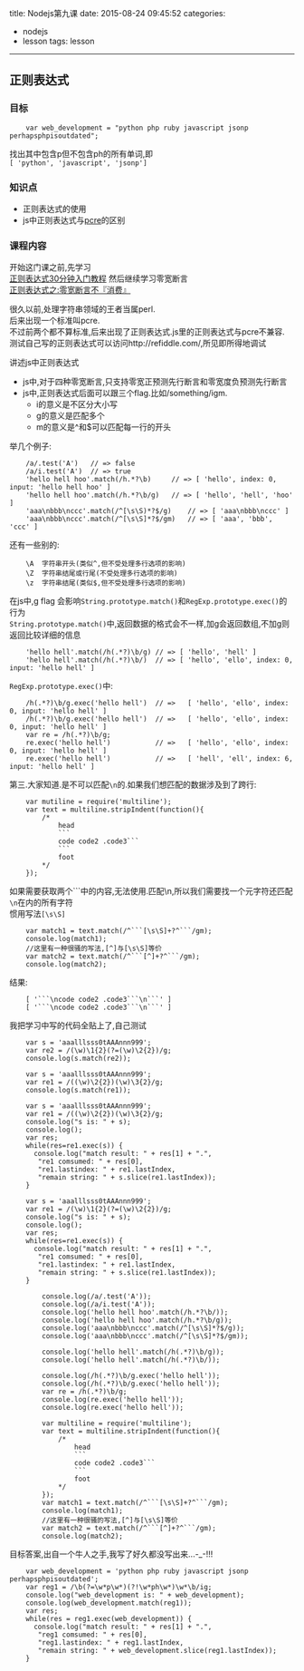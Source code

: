 title: Nodejs第九课
date: 2015-08-24 09:45:52
categories:
- nodejs
- lesson
tags: lesson
---

## 正则表达式    

### 目标

``` code
    var web_development = "python php ruby javascript jsonp perhapsphpisoutdated";
```

找出其中包含p但不包含ph的所有单词,即    
`[ 'python', 'javascript', 'jsonp']`

### 知识点

- 正则表达式的使用
- js中正则表达式与[pcre](http://en.wikipedia.org/wiki/Perl_Compatible_Regular_Expressions)的区别

### 课程内容

开始这门课之前,先学习   
[正则表达式30分钟入门教程](http://deerchao.net/tutorials/regex/regex.htm)
然后继续学习零宽断言    
[正则表达式之:零宽断言不『消费』](http://fxck.it/post/50558232873) 

很久以前,处理字符串领域的王者当属perl.    
后来出现一个标准叫pcre.     
不过前两个都不算标准,后来出现了正则表达式.js里的正则表达式与pcre不兼容.    
测试自己写的正则表达式可以访问http://refiddle.com/,所见即所得地调试    

讲述js中正则表达式
- js中,对于四种零宽断言,只支持零宽正预测先行断言和零宽度负预测先行断言
- js中,正则表达式后面可以跟三个flag.比如/something/igm.
    - i的意义是不区分大小写
    - g的意义是匹配多个
    - m的意义是^和$可以匹配每一行的开头

<!-- more -->

举几个例子:    

``` code
    /a/.test('A')   // => false
    /a/i.test('A')  // => true
    'hello hell hoo'.match(/h.*?\b)     // => [ 'hello', index: 0, input: 'hello hell hoo' ]
    'hello hell hoo'.match(/h.*?\b/g)   // => [ 'hello', 'hell', 'hoo' ]
    'aaa\nbbb\nccc'.match(/^[\s\S)*?$/g)    // => [ 'aaa\nbbb\nccc' ]
    'aaa\nbbb\nccc'.match(/^[\s\S]*?$/gm)   // => [ 'aaa', 'bbb', 'ccc' ]
```

还有一些别的:    

``` text
    \A  字符串开头(类似^,但不受处理多行选项的影响)
    \Z  字符串结尾或行尾(不受处理多行选项的影响)
    \z  字符串结尾(类似$,但不受处理多行选项的影响)
```

在js中,g flag 会影响`String.prototype.match()`和`RegExp.prototype.exec()`的行为     
`String.prototype.match()`中,返回数据的格式会不一样,加g会返回数组,不加g则返回比较详细的信息    

``` code
    'hello hell'.match(/h(.*?)\b/g) // => [ 'hello', 'hell' ]
    'hello hell'.match(/h(.*?)\b/)  // => [ 'hello', 'ello', index: 0, input: 'hello hell' ]
```

`RegExp.prototype.exec()`中:    

``` code
    /h(.*?)\b/g.exec('hello hell')  // =>   [ 'hello', 'ello', index: 0, input: 'hello hell' ]
    /h(.*?)\b/g.exec('hello hell')  // =>   [ 'hello', 'ello', index: 0, input: 'hello hell' ]
    var re = /h(.*?)\b/g;
    re.exec('hello hell')           // =>   [ 'hello', 'ello', index: 0, input: 'hello hell' ]
    re.exec('hello hell')           // =>   [ 'hell', 'ell', index: 6, input: 'hello hell' ]
```

第三.大家知道.是不可以匹配`\n`的.如果我们想匹配的数据涉及到了跨行:    

```` code
    var mutiline = require('multiline');
    var text = multiline.stripIndent(function(){
        /* 
            head
            ```
            code code2 .code3```
            ```
            foot
        */
    });
````

如果需要获取两个```中的内容,无法使用.匹配\n,所以我们需要找一个元字符还匹配`\n`在内的所有字符    
惯用写法`[\s\S]`     

``` code
    var match1 = text.match(/^```[\s\S]+?^```/gm);
    console.log(match1);
    //这里有一种很骚的写法,[^]与[\s\S]等价
    var match2 = text.match(/^```[^]+?^```/gm);
    console.log(match2);
```

结果:    

``` text
    [ '```\ncode code2 .code3```\n```' ]
    [ '```\ncode code2 .code3```\n```' ]
```


我把学习中写的代码全贴上了,自己测试    

```` code
    var s = 'aaalllsss0tAAAnnn999';
    var re2 = /(\w)\1{2}(?=(\w)\2{2})/g;
    console.log(s.match(re2));

    var s = 'aaalllsss0tAAAnnn999';
    var re1 = /((\w)\2{2})(\w)\3{2}/g;
    console.log(s.match(re1));

    var s = 'aaalllsss0tAAAnnn999';
    var re1 = /((\w)\2{2})(\w)\3{2}/g;
    console.log("s is: " + s);
    console.log();
    var res;
    while(res=re1.exec(s)) {
      console.log("match result: " + res[1] + ".",
       "re1 comsumed: " + res[0],
       "re1.lastindex: " + re1.lastIndex,
       "remain string: " + s.slice(re1.lastIndex));
    }

    var s = 'aaalllsss0tAAAnnn999';
    var re1 = /(\w)\1{2}(?=(\w)\2{2})/g;
    console.log("s is: " + s);
    console.log();
    var res;
    while(res=re1.exec(s)) {
      console.log("match result: " + res[1] + ".",
       "re1 comsumed: " + res[0],
       "re1.lastindex: " + re1.lastIndex,
       "remain string: " + s.slice(re1.lastIndex));
    }

        console.log(/a/.test('A'));
        console.log(/a/i.test('A'));
        console.log('hello hell hoo'.match(/h.*?\b/));
        console.log('hello hell hoo'.match(/h.*?\b/g));
        console.log('aaa\nbbb\nccc'.match(/^[\s\S]*?$/g));
        console.log('aaa\nbbb\nccc'.match(/^[\s\S]*?$/gm));

        console.log('hello hell'.match(/h(.*?)\b/g));
        console.log('hello hell'.match(/h(.*?)\b/));

        console.log(/h(.*?)\b/g.exec('hello hell'));
        console.log(/h(.*?)\b/g.exec('hello hell'));
        var re = /h(.*?)\b/g;
        console.log(re.exec('hello hell'));
        console.log(re.exec('hello hell'));

        var multiline = require('multiline');
        var text = multiline.stripIndent(function(){
            /*
                head
                ```
                code code2 .code3```
                ```
                foot
            */
        });
        var match1 = text.match(/^```[\s\S]+?^```/gm);
        console.log(match1);
        //这里有一种很骚的写法,[^]与[\s\S]等价
        var match2 = text.match(/^```[^]+?^```/gm);
        console.log(match2);
````

目标答案,出自一个牛人之手,我写了好久都没写出来...-_-!!!    

``` code
    var web_development = 'python php ruby javascript jsonp perhapsphpisoutdated';
    var reg1 = /\b(?=\w*p\w*)(?!\w*ph\w*)\w*\b/ig;
    console.log("web_development is: " + web_development);
    console.log(web_development.match(reg1));
    var res;
    while(res = reg1.exec(web_development)) {
      console.log("match result: " + res[1] + ".",
       "reg1 comsumed: " + res[0],
       "reg1.lastindex: " + reg1.lastIndex,
       "remain string: " + web_development.slice(reg1.lastIndex));
    }
```




